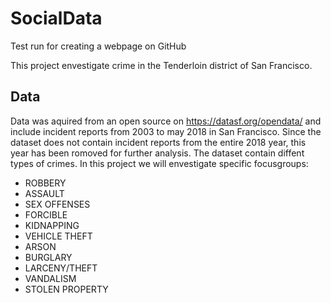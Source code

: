 # SocialData
Test run for creating a webpage on GitHub

This project envestigate crime in the Tenderloin district of San Francisco. 

## Data
Data was aquired from an open source on https://datasf.org/opendata/ and include incident reports from 2003 to may 2018 in San Francisco. Since the dataset does not contain incident reports from the entire 2018 year, this year has been romoved for further analysis. The dataset contain diffent types of crimes. In this project we will envestigate specific focusgroups:
* ROBBERY
* ASSAULT
* SEX OFFENSES
* FORCIBLE
* KIDNAPPING
* VEHICLE THEFT
* ARSON
* BURGLARY
* LARCENY/THEFT
* VANDALISM
* STOLEN PROPERTY



